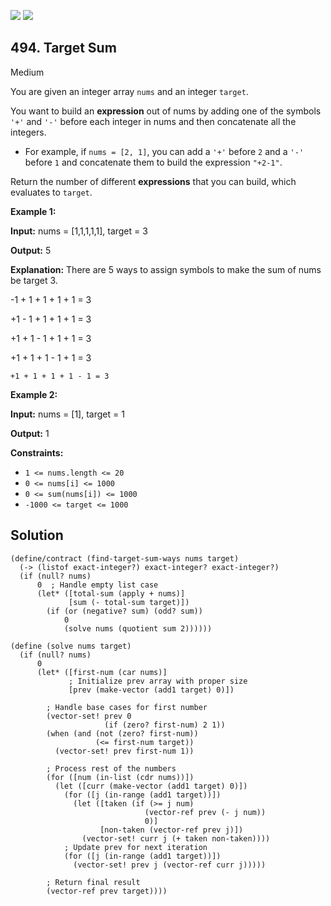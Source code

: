 [![](https://img.shields.io/github/stars/LeetCode-in-Racket/LeetCode-in-Racket?label=Stars&style=flat-square)](https://github.com/LeetCode-in-Racket/LeetCode-in-Racket)
[![](https://img.shields.io/github/forks/LeetCode-in-Racket/LeetCode-in-Racket?label=Fork%20me%20on%20GitHub%20&style=flat-square)](https://github.com/LeetCode-in-Racket/LeetCode-in-Racket/fork)

## 494\. Target Sum

Medium

You are given an integer array `nums` and an integer `target`.

You want to build an **expression** out of nums by adding one of the symbols `'+'` and `'-'` before each integer in nums and then concatenate all the integers.

*   For example, if `nums = [2, 1]`, you can add a `'+'` before `2` and a `'-'` before `1` and concatenate them to build the expression `"+2-1"`.

Return the number of different **expressions** that you can build, which evaluates to `target`.

**Example 1:**

**Input:** nums = [1,1,1,1,1], target = 3

**Output:** 5

**Explanation:** There are 5 ways to assign symbols to make the sum of nums be target 3. 

-1 + 1 + 1 + 1 + 1 = 3 

+1 - 1 + 1 + 1 + 1 = 3 

+1 + 1 - 1 + 1 + 1 = 3 

+1 + 1 + 1 - 1 + 1 = 3 

    +1 + 1 + 1 + 1 - 1 = 3

**Example 2:**

**Input:** nums = [1], target = 1

**Output:** 1

**Constraints:**

*   `1 <= nums.length <= 20`
*   `0 <= nums[i] <= 1000`
*   `0 <= sum(nums[i]) <= 1000`
*   `-1000 <= target <= 1000`

## Solution

```racket
(define/contract (find-target-sum-ways nums target)
  (-> (listof exact-integer?) exact-integer? exact-integer?)
  (if (null? nums)
      0  ; Handle empty list case
      (let* ([total-sum (apply + nums)]
             [sum (- total-sum target)])
        (if (or (negative? sum) (odd? sum))
            0
            (solve nums (quotient sum 2))))))

(define (solve nums target)
  (if (null? nums)
      0
      (let* ([first-num (car nums)]
             ; Initialize prev array with proper size
             [prev (make-vector (add1 target) 0)])
        
        ; Handle base cases for first number
        (vector-set! prev 0 
                     (if (zero? first-num) 2 1))
        (when (and (not (zero? first-num))
                   (<= first-num target))
          (vector-set! prev first-num 1))
        
        ; Process rest of the numbers
        (for ([num (in-list (cdr nums))])
          (let ([curr (make-vector (add1 target) 0)])
            (for ([j (in-range (add1 target))])
              (let ([taken (if (>= j num)
                              (vector-ref prev (- j num))
                              0)]
                    [non-taken (vector-ref prev j)])
                (vector-set! curr j (+ taken non-taken))))
            ; Update prev for next iteration
            (for ([j (in-range (add1 target))])
              (vector-set! prev j (vector-ref curr j)))))
        
        ; Return final result
        (vector-ref prev target))))
```